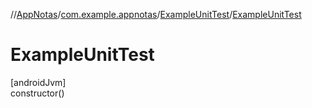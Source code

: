 //[AppNotas](../../../index.md)/[com.example.appnotas](../index.md)/[ExampleUnitTest](index.md)/[ExampleUnitTest](-example-unit-test.md)

# ExampleUnitTest

[androidJvm]\
constructor()
